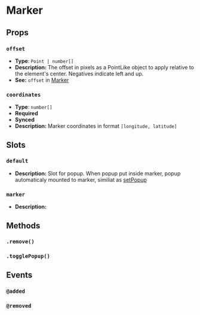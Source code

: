 # Marker

## Props

### `offset`
- **Type**: `Point | number[]`
- **Description:**  The offset in pixels as a PointLike object to apply relative to the element's center. Negatives indicate left and up.
- **See:** `offset` in [Marker](https://www.mapbox.com/mapbox-gl-js/api/#marker)

### `coordinates`
- **Type**: `number[]`
- **Required**
- **Synced**
- **Description:**  Marker coordinates in format `[longitude, latitude]`

## Slots

### `default`
- **Description:** Slot for popup. When popup put inside marker, popup automaticaly mounted to marker, similiat as [setPopup](https://www.mapbox.com/mapbox-gl-js/api/#marker#setpopup)

### `marker`
- **Description:** 

## Methods

### `.remove()`

### `.togglePopup()`

## Events

### `@added`

### `@removed`
